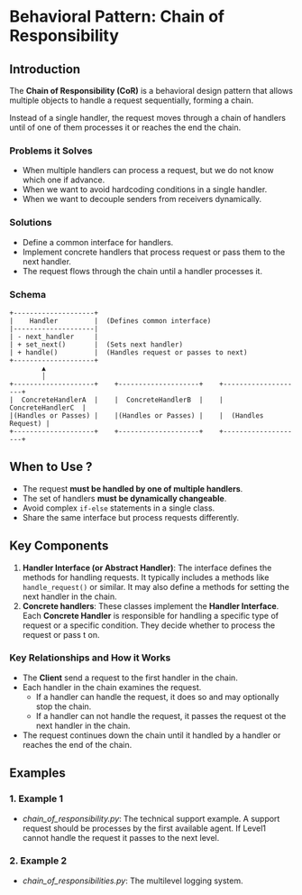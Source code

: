 # Behavioral Pattern: Chain of Responsibility


## Introduction


The **Chain of Responsibility (CoR)** is a behavioral design pattern that allows multiple 
objects to handle a request sequentially, forming a chain.  

Instead of a single handler, the request moves through a chain of handlers until of one 
of them processes it or reaches the end the chain.  


### Problems it Solves


- When multiple handlers can process a request, but we do not know which one if advance.  
- When we want to avoid hardcoding conditions in a single handler.  
- When we want to decouple senders from receivers dynamically.  


### Solutions


- Define a common interface for handlers.  
- Implement concrete handlers that process request or pass them to the next handler.  
- The request flows through the chain until a handler processes it.  


### Schema


```
+--------------------+
|    Handler         |  (Defines common interface)
|--------------------|
| - next_handler     |
| + set_next()       |  (Sets next handler)
| + handle()         |  (Handles request or passes to next)
+--------------------+
        ▲
        │
+--------------------+    +--------------------+    +--------------------+
|  ConcreteHandlerA  |    |  ConcreteHandlerB  |    |  ConcreteHandlerC  |
|(Handles or Passes) |    |(Handles or Passes) |    |  (Handles Request) |
+--------------------+    +--------------------+    +--------------------+

```


## When to Use ?


- The request **must be handled by one of multiple handlers**.  
- The set of handlers **must be dynamically changeable**.
- Avoid complex `if-else` statements in a single class.  
- Share the same interface but process requests differently.     


## Key Components


1. **Handler Interface (or Abstract Handler)**: The interface defines the methods for 
handling requests. It typically includes a methods like `handle_request()` or similar. 
It may also define a methods for setting the next handler in the chain.   
2. **Concrete handlers**: These classes implement the **Handler Interface**. 
Each **Concrete Handler** is responsible for handling a specific type of request 
or a specific condition. They decide whether to process the request or pass t on.  


### Key Relationships and How it Works


- The **Client** send a request to the first handler in the chain.  
- Each handler in the chain examines the request.  
    - If a handler can handle the request, it does so and may optionally stop the chain. 
    - If a handler can not handle the request, it passes the request ot the next 
    handler in the chain. 
- The request continues down the chain until it handled by a handler or reaches the end of 
the chain.  


## Examples


### 1. Example 1


- *chain_of_responsibility.py*: The technical support example. A support request should be 
processes by the first available agent. If Level1 cannot handle the request it passes to 
the next level.  


### 2. Example 2


- *chain_of_responsibilities.py*: The multilevel logging system.   